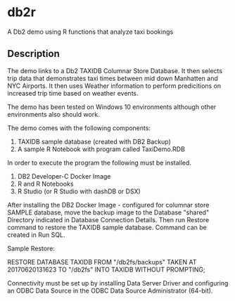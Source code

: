 # db2r
A Db2 demo using R functions that analyze taxi bookings

## Description
The demo links to a Db2 TAXIDB Columnar Store Database.  It then selects trip data that demonstrates taxi times between mid down Manhatten and NYC Airports.  It then uses Weather information to perform predicitions on increased trip time based on weather events.

The demo has been tested on Windows 10 environments although other environments also should work. 

The demo comes with the following components: 
1.  TAXIDB sample database (created with DB2 Backup)
2.  A sample R Notebook with program called TaxiDemo.RDB

In order to execute the program the following must be installed.

1.  DB2 Developer-C Docker Image
2.  R and R Notebooks
3.  R Studio  (or R Studio with dashDB or DSX)

After installing the DB2 Docker Image - configured for columnar store SAMPLE database, move the backup image to the Database "shared" Directory indicated in Database Connection Details.  Then run Restore command to restore the TAXIDB sample database.  Command can be created in Run SQL.  

Sample Restore:

RESTORE DATABASE TAXIDB FROM "/db2fs/backups" TAKEN AT 20170620131623 TO "/db2fs" INTO TAXIDB WITHOUT PROMPTING; 

Connectivity must be set up by installing Data Server Driver and configuring an ODBC Data Source in the ODBC Data Source Administrator (64-bit).  
